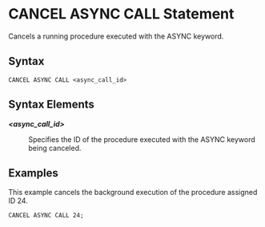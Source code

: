 <!-- loio63ae89ee80ec4671b551d459e129d4a1 -->

# CANCEL ASYNC CALL Statement

Cancels a running procedure executed with the ASYNC keyword.



<a name="loio63ae89ee80ec4671b551d459e129d4a1__sql_call_1sql_call_syntax"/>

## Syntax

```
CANCEL ASYNC CALL <async_call_id>
```



<a name="loio63ae89ee80ec4671b551d459e129d4a1__sql_call_1sql_call_syntax_elements"/>

## Syntax Elements


<dl>
<dt><b>

*<async\_call\_id\>*

</b></dt>
<dd>

Specifies the ID of the procedure executed with the ASYNC keyword being canceled.



</dd>
</dl>



<a name="loio63ae89ee80ec4671b551d459e129d4a1__section_jg2_gyq_11c"/>

## Examples

This example cancels the background execution of the procedure assigned ID 24.

```
CANCEL ASYNC CALL 24;
```

